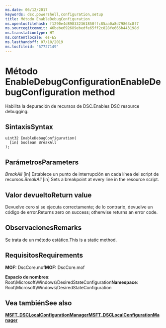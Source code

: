 ```yaml
---
ms.date: 06/12/2017
keywords: dsc,powershell,configuration,setup
title: Método EnableDebugConfiguration
ms.openlocfilehash: f1290e4d898332361850ffc85aa0a8d79863c8f7
ms.sourcegitcommit: 46bebe692689ebedfe65ff2c828fe666b443198d
ms.translationtype: HT
ms.contentlocale: es-ES
ms.lasthandoff: 07/10/2019
ms.locfileid: "67727149"
---
```

# <a name="enabledebugconfiguration-method"></a><span data-ttu-id="ba28c-103">Método EnableDebugConfiguration</span><span class="sxs-lookup"><span data-stu-id="ba28c-103">EnableDebugConfiguration method</span></span>

<span data-ttu-id="ba28c-104">Habilita la depuración de recursos de DSC.</span><span class="sxs-lookup"><span data-stu-id="ba28c-104">Enables DSC resource debugging.</span></span>

## <a name="syntax"></a><span data-ttu-id="ba28c-105">Sintaxis</span><span class="sxs-lookup"><span data-stu-id="ba28c-105">Syntax</span></span>

```mof
uint32 EnableDebugConfiguration(
  [in] boolean BreakAll
);
```

## <a name="parameters"></a><span data-ttu-id="ba28c-106">Parámetros</span><span class="sxs-lookup"><span data-stu-id="ba28c-106">Parameters</span></span>

<span data-ttu-id="ba28c-107">*BreakAll* \[in\] Establece un punto de interrupción en cada línea del script de recursos.</span><span class="sxs-lookup"><span data-stu-id="ba28c-107">*BreakAll* \[in\] Sets a breakpoint at every line in the resource script.</span></span>

## <a name="return-value"></a><span data-ttu-id="ba28c-108">Valor devuelto</span><span class="sxs-lookup"><span data-stu-id="ba28c-108">Return value</span></span>

<span data-ttu-id="ba28c-109">Devuelve cero si se ejecuta correctamente; de lo contrario, devuelve un código de error.</span><span class="sxs-lookup"><span data-stu-id="ba28c-109">Returns zero on success; otherwise returns an error code.</span></span>

## <a name="remarks"></a><span data-ttu-id="ba28c-110">Observaciones</span><span class="sxs-lookup"><span data-stu-id="ba28c-110">Remarks</span></span>

<span data-ttu-id="ba28c-111">Se trata de un método estático.</span><span class="sxs-lookup"><span data-stu-id="ba28c-111">This is a static method.</span></span>

## <a name="requirements"></a><span data-ttu-id="ba28c-112">Requisitos</span><span class="sxs-lookup"><span data-stu-id="ba28c-112">Requirements</span></span>

<span data-ttu-id="ba28c-113">**MOF:** DscCore.mof</span><span class="sxs-lookup"><span data-stu-id="ba28c-113">**MOF:** DscCore.mof</span></span>

<span data-ttu-id="ba28c-114">**Espacio de nombres**: Root\Microsoft\Windows\DesiredStateConfiguration</span><span class="sxs-lookup"><span data-stu-id="ba28c-114">**Namespace**: Root\Microsoft\Windows\DesiredStateConfiguration</span></span>

## <a name="see-also"></a><span data-ttu-id="ba28c-115">Vea también</span><span class="sxs-lookup"><span data-stu-id="ba28c-115">See also</span></span>

[<span data-ttu-id="ba28c-116">**MSFT_DSCLocalConfigurationManager**</span><span class="sxs-lookup"><span data-stu-id="ba28c-116">**MSFT_DSCLocalConfigurationManager**</span></span>](msft-dsclocalconfigurationmanager.md)
